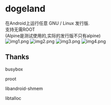 # dogeland
在Android上运行任意 GNU / Linux 发行版.  
支持无需ROOT  
(Alpine是测试使用的,实际的发行版不只有alpine)  
![img1.png](docs/images/img1.png)
![img2.png](docs/images/img2.png)
![img3.png](docs/images/img3.png)
![img4.png](docs/images/img4.png)

## Thanks
  
busybox  
  
proot  
  
libandroid-shmem  
  
libtalloc  
  
